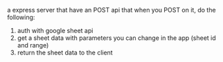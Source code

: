 a express server that have an POST api that when you POST on it, do the following:

1. auth with google sheet api
2. get a sheet data with parameters you can change in the app (sheet id and range)
3. return the sheet data to the client